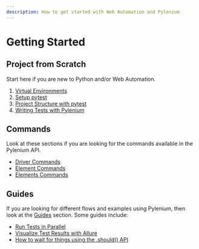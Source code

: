 ```yaml
---
description: How to get started with Web Automation and Pylenium
---
```


# Getting Started

## Project from Scratch

Start here if you are new to Python and/or Web Automation.

1. [Virtual Environments](../docs/getting-started/virtual-environments.md)
2. [Setup pytest](../docs/getting-started/setup-pytest.md)
3. [Project Structure with pytest](../docs/getting-started/project-structure-with-pytest.md)
4. [Writing Tests with Pylenium](../docs/getting-started/writing-tests-with-pylenium.md)

## Commands

Look at these sections if you are looking for the commands available in the Pylenium API.

* [Driver Commands](../driver-commands/)
* [Element Commands](../element-commands/)
* [Elements Commands](../elements-commands/)

## Guides

If you are looking for different flows and examples using Pylenium, then look at the [Guides](../guides/) section. Some guides include:

* [Run Tests in Parallel](../docs/guides/run-tests-in-parallel.md)
* [Visualize Test Results with Allure](../guides/visualize-test-results-with-allure.md)
* [How to wait for things using the .should() API](../guides/should-expected-conditions.md)
